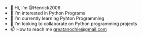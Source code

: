 - 👋 Hi, I’m @Henrick2006
- 👀 I’m interested in Python Programs
- 🌱 I’m currently learning Pyhton Programming
- 💞️ I’m looking to collaborate on Python programming projects
- 📫 How to reach me greatanochie@gmail.com

<!---
Henrick2006/Henrick2006 is a ✨ special ✨ repository because its `README.md` (this file) appears on your GitHub profile.
You can click the Preview link to take a look at your changes.
--->
